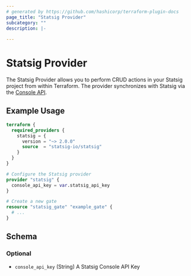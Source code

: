 ```yaml
---
# generated by https://github.com/hashicorp/terraform-plugin-docs
page_title: "Statsig Provider"
subcategory: ""
description: |-
  
---
```


# Statsig Provider

The Statsig Provider allows you to perform CRUD actions in your Statsig project from within Terraform. 
The provider synchronizes with Statsig via the [Console API](https://docs.statsig.com/console-api/introduction/).

## Example Usage

```terraform
terraform {
  required_providers {
    statsig = {
      version = "~> 2.0.0"
      source  = "statsig-io/statsig"
    }
  }
}

# Configure the Statsig provider
provider "statsig" {
  console_api_key = var.statsig_api_key
}

# Create a new gate
resource "statsig_gate" "example_gate" {
  # ...
}
```

<!-- schema generated by tfplugindocs -->
## Schema

### Optional

- `console_api_key` (String) A Statsig Console API Key
